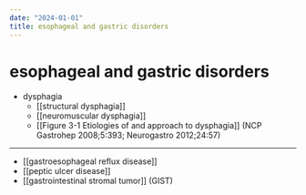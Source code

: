 ```yaml
---
date: "2024-01-01"
title: esophageal and gastric disorders
---
```



# esophageal and gastric disorders

- dysphagia
  - [[structural dysphagia]]
  - [[neuromuscular dysphagia]]
  - [[Figure 3-1 Etiologies of and approach to dysphagia]] (NCP Gastrohep 2008;5:393; Neurogastro 2012;24:57)

---
- [[gastroesophageal reflux disease]]
- [[peptic ulcer disease]]
- [[gastrointestinal stromal tumor]] (GIST)

